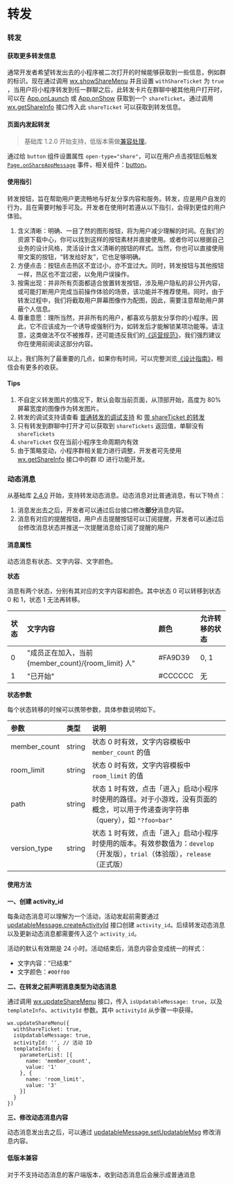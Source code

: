 # 转发



### 转发 <a id="&#x8F6C;&#x53D1;"></a>

####  获取更多转发信息 <a id="&#x83B7;&#x53D6;&#x66F4;&#x591A;&#x8F6C;&#x53D1;&#x4FE1;&#x606F;"></a>

通常开发者希望转发出去的小程序被二次打开的时候能够获取到一些信息，例如群的标识。现在通过调用 [wx.showShareMenu](https://developers.weixin.qq.com/miniprogram/dev/api/share/wx.showShareMenu.html) 并且设置 `withShareTicket` 为 `true` ，当用户将小程序转发到任一群聊之后，此转发卡片在群聊中被其他用户打开时，可以在 [App.onLaunch](https://developers.weixin.qq.com/miniprogram/dev/reference/api/App.html#onlaunchobject-object) 或 [App.onShow](https://developers.weixin.qq.com/miniprogram/dev/reference/api/App.html#onshowobject-object) 获取到一个 `shareTicket`。通过调用 [wx.getShareInfo](https://developers.weixin.qq.com/miniprogram/dev/api/share/wx.getShareInfo.html) 接口传入此 `shareTicket` 可以获取到转发信息。

####  页面内发起转发 <a id="&#x9875;&#x9762;&#x5185;&#x53D1;&#x8D77;&#x8F6C;&#x53D1;"></a>

> 基础库 1.2.0 开始支持，低版本需做[兼容处理](https://developers.weixin.qq.com/miniprogram/dev/framework/compatibility.html)。

通过给 `button` 组件设置属性 `open-type="share"`，可以在用户点击按钮后触发 [`Page.onShareAppMessage`](https://developers.weixin.qq.com/miniprogram/dev/reference/api/Page.html#onshareappmessageobject-object) 事件，相关组件：[button](https://developers.weixin.qq.com/miniprogram/dev/component/button.html)。

####  使用指引 <a id="&#x4F7F;&#x7528;&#x6307;&#x5F15;"></a>

转发按钮，旨在帮助用户更流畅地与好友分享内容和服务。转发，应是用户自发的行为，且在需要时触手可及。开发者在使用时若遵从以下指引，会得到更佳的用户体验。

1. 含义清晰：明确、一目了然的图形按钮，将为用户减少理解的时间。在我们的资源下载中心，你可以找到这样的按钮素材并直接使用。或者你可以根据自己业务的设计风格，灵活设计含义清晰的按钮的样式。当然，你也可以直接使用带文案的按钮，“转发给好友”，它也足够明确。
2. 方便点击：按钮点击热区不宜过小，亦不宜过大。同时，转发按钮与其他按钮一样，热区也不宜过密，以免用户误操作。
3. 按需出现：并非所有页面都适合放置转发按钮，涉及用户隐私的非公开内容，或可能打断用户完成当前操作体验的场景，该功能并不推荐使用。同时，由于转发过程中，我们将截取用户屏幕图像作为配图，因此，需要注意帮助用户屏蔽个人信息。
4. 尊重意愿：理所当然，并非所有的用户，都喜欢与朋友分享你的小程序。因此，它不应该成为一个诱导或强制行为，如转发后才能解锁某项功能等。请注意，这类做法不仅不被推荐，还可能违反我们的[《运营规范》](https://mp.weixin.qq.com/debug/wxadoc/product/index.html)，我们强烈建议你在使用前阅读这部分内容。

以上，我们陈列了最重要的几点，如果你有时间，可以完整浏览[《设计指南》](https://mp.weixin.qq.com/debug/wxadoc/design/index.html)，相信会有更多的收获。

####  Tips <a id="Tips"></a>

1. 不自定义转发图片的情况下，默认会取当前页面，从顶部开始，高度为 80% 屏幕宽度的图像作为转发图片。
2. 转发的调试支持请查看 [普通转发的调试支持](https://developers.weixin.qq.com/miniprogram/dev/devtools/different.html#普通的转发) 和 [带 shareTicket 的转发](https://developers.weixin.qq.com/miniprogram/dev/devtools/different.html#带-shareticket-的转发)
3. 只有转发到群聊中打开才可以获取到 `shareTickets` 返回值，单聊没有 `shareTickets`
4. `shareTicket` 仅在当前小程序生命周期内有效
5. 由于策略变动，小程序群相关能力进行调整，开发者可先使用 [wx.getShareInfo](https://developers.weixin.qq.com/miniprogram/dev/api/share/wx.getShareInfo.html) 接口中的群 ID 进行功能开发。

### 动态消息 <a id="&#x52A8;&#x6001;&#x6D88;&#x606F;"></a>

从基础库 [2.4.0](https://developers.weixin.qq.com/miniprogram/dev/framework/compatibility.html) 开始，支持转发动态消息。动态消息对比普通消息，有以下特点：

1. 消息发出去之后，开发者可以通过后台接口修改**部分**消息内容。
2. 消息有对应的提醒按钮，用户点击提醒按钮可以订阅提醒，开发者可以通过后台修改消息状态并推送一次提醒消息给订阅了提醒的用户

####  消息属性 <a id="&#x6D88;&#x606F;&#x5C5E;&#x6027;"></a>

动态消息有状态、文字内容、文字颜色。

 **状态**

消息有两个状态，分别有其对应的文字内容和颜色。其中状态 0 可以转移到状态 0 和 1，状态 1 无法再转移。

| 状态 | 文字内容 | 颜色 | 允许转移的状态 |
| :--- | :--- | :--- | :--- |
| 0 | "成员正在加入，当前 {member\_count}/{room\_limit} 人" | \#FA9D39 | 0, 1 |
| 1 | "已开始" | \#CCCCCC | 无 |

 **状态参数**

每个状态转移的时候可以携带参数，具体参数说明如下。

| 参数 | 类型 | 说明 |
| :--- | :--- | :--- |
| member\_count | string | 状态 0 时有效，文字内容模板中 `member_count` 的值 |
| room\_limit | string | 状态 0 时有效，文字内容模板中 `room_limit` 的值 |
| path | string | 状态 1 时有效，点击「进入」启动小程序时使用的路径。对于小游戏，没有页面的概念，可以用于传递查询字符串（query），如 `"?foo=bar"` |
| version\_type | string | 状态 1 时有效，点击「进入」启动小程序时使用的版本。有效参数值为：`develop`（开发版），`trial`（体验版），`release`（正式版） |

####  使用方法 <a id="&#x4F7F;&#x7528;&#x65B9;&#x6CD5;"></a>

 **一、创建 activity\_id**

每条动态消息可以理解为一个活动，活动发起前需要通过 [updatableMessage.createActivityId](https://developers.weixin.qq.com/miniprogram/dev/api-backend/open-api/updatable-message/updatableMessage.createActivityId.html) 接口创建 `activity_id`。后续转发动态消息以及更新动态消息都需要传入这个 `activity_id`。

活动的默认有效期是 24 小时。活动结束后，消息内容会变成统一的样式：

* 文字内容：“已结束”
* 文字颜色：`#00ff00`

 **二、在转发之前声明消息类型为动态消息**

通过调用 [wx.updateShareMenu](https://developers.weixin.qq.com/miniprogram/dev/api/share/wx.updateShareMenu.html) 接口，传入 `isUpdatableMessage: true`，以及 `templateInfo`、`activityId` 参数。其中 `activityId` 从步骤一中获得。

```text
wx.updateShareMenu({
  withShareTicket: true,
  isUpdatableMessage: true,
  activityId: '', // 活动 ID
  templateInfo: {
    parameterList: [{
      name: 'member_count',
      value: '1'
    }, {
      name: 'room_limit',
      value: '3'
    }]
  }
})
```

 **三、修改动态消息内容**

动态消息发出去之后，可以通过 [updatableMessage.setUpdatableMsg](https://developers.weixin.qq.com/miniprogram/dev/api-backend/open-api/updatable-message/updatableMessage.setUpdatableMsg.html) 修改消息内容。

####  低版本兼容 <a id="&#x4F4E;&#x7248;&#x672C;&#x517C;&#x5BB9;"></a>

对于不支持动态消息的客户端版本，收到动态消息后会展示成普通消息

